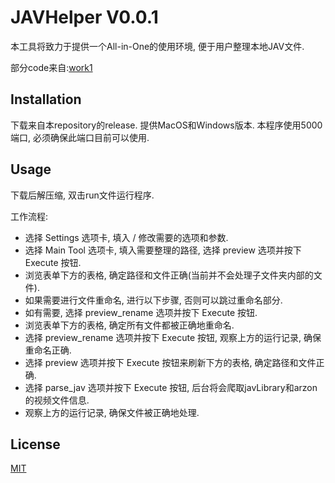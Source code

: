 # JAVHelper V0.0.1

本工具将致力于提供一个All-in-One的使用环境, 便于用户整理本地JAV文件.

部分code来自:[work1](https://github.com/junerain123/JAV-Scraper-and-Rename-local-files)

## Installation

下载来自本repository的release. 提供MacOS和Windows版本. 本程序使用5000端口, 必须确保此端口目前可以使用.

## Usage

下载后解压缩, 双击run文件运行程序.

工作流程:
* 选择 Settings 选项卡, 填入 / 修改需要的选项和参数.
* 选择 Main Tool 选项卡, 填入需要整理的路径, 选择 preview 选项并按下 Execute 按钮.
* 浏览表单下方的表格, 确定路径和文件正确(当前并不会处理子文件夹内部的文件).
* 如果需要进行文件重命名, 进行以下步骤, 否则可以跳过重命名部分.
* 如有需要, 选择 preview_rename 选项并按下 Execute 按钮.
* 浏览表单下方的表格, 确定所有文件都被正确地重命名.
* 选择 preview_rename 选项并按下 Execute 按钮, 观察上方的运行记录, 确保重命名正确.
* 选择 preview 选项并按下 Execute 按钮来刷新下方的表格, 确定路径和文件正确.
* 选择 parse_jav 选项并按下 Execute 按钮, 后台将会爬取javLibrary和arzon的视频文件信息.
* 观察上方的运行记录, 确保文件被正确地处理.


## License
[MIT](https://choosealicense.com/licenses/mit/)